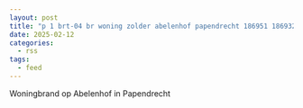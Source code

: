 ```yaml
---
layout: post
title: "p 1 brt-04 br woning zolder abelenhof papendrecht 186951 186932"
date: 2025-02-12
categories: 
  - rss
tags: 
  - feed
---
```


Woningbrand op Abelenhof in Papendrecht
